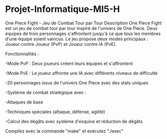 # Projet-Informatique-MI5-H

One Piece Fight - Jeu de Combat Tour par Tour
Description
One Piece Fight est un jeu de combat tour par tour inspiré de l'univers de One Piece. Deux équipes de trois personnages s'affrontent jusqu'à ce que tous les membres d'une équipe soient vaincus. Le jeu propose deux modes principaux : Joueur contre Joueur (PvP) et Joueur contre IA (PvE).

Fonctionnalités :

-Mode PvP : Deux joueurs créent leurs équipes et s'affrontent

-Mode PvE : Le joueur affronte une IA avec différents niveaux de difficulté

-20 personnages issus de l'univers One Piece avec des stats uniques

-Système de combat stratégique avec :

-Attaques de base

-Techniques spéciales (attaque, défense, agilité)

-Calcul des dégâts avec système d'esquive et réduction de dégâts

Compilez avec la commande "make" et exécutez "./exec"

